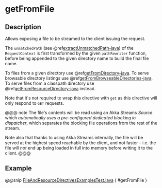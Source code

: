 <a id="getfromfile-java"></a>
# getFromFile

## Description

Allows exposing a file to be streamed to the client issuing the request.

The `unmatchedPath` (see @ref[extractUnmatchedPath-java](../basic-directives/extractUnmatchedPath.md#extractunmatchedpath-java)) of the `RequestContext` is first transformed by
the given `pathRewriter` function, before being appended to the given directory name to build the final file name.

To files from a given directory use @ref[getFromDirectory-java](getFromDirectory.md#getfromdirectory-java).
To serve browsable directory listings use @ref[getFromBrowseableDirectories-java](getFromBrowseableDirectories.md#getfrombrowseabledirectories-java).
To serve files from a classpath directory use @ref[getFromResourceDirectory-java](getFromResourceDirectory.md#getfromresourcedirectory-java) instead.

Note that it's not required to wrap this directive with `get` as this directive will only respond to `GET` requests.

@@@ note
The file's contents will be read using an Akka Streams *Source* which *automatically uses
a pre-configured dedicated blocking io dispatcher*, which separates the blocking file operations from the rest of the stream.

Note also that thanks to using Akka Streams internally, the file will be served at the highest speed reachable by
the client, and not faster – i.e. the file will *not* end up being loaded in full into memory before writing it to
the client.
@@@

## Example

@@snip [FileAndResourceDirectivesExamplesTest.java](../../../../../../../test/java/docs/http/javadsl/server/directives/FileAndResourceDirectivesExamplesTest.java) { #getFromFile }
